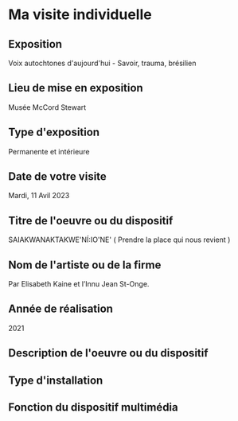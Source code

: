# **Ma visite individuelle**

## Exposition
Voix autochtones d'aujourd'hui - Savoir, trauma, brésilien

## Lieu de mise en exposition
Musée McCord Stewart

## Type d'exposition
Permanente et intérieure

## Date de votre visite
Mardi, 11 Avil 2023

## Titre de l'oeuvre ou du dispositif
SAIAKWANAKTAKWE'NÍ:IO'NE' ( Prendre la place qui nous revient )

## Nom de l'artiste ou de la firme
Par Elisabeth Kaine et l’Innu Jean St-Onge.

## Année de réalisation
2021

## Description de l'oeuvre ou du dispositif

## Type d'installation

## Fonction du dispositif multimédia
